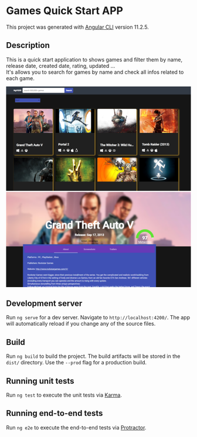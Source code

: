 # Games Quick Start APP

This project was generated with [Angular CLI](https://github.com/angular/angular-cli) version 11.2.5.

## Description
This is a quick start application to shows games and filter them by name, release date, created date, rating, updated ...<br/>
It's allows you to search for games by name and check all infos related to each game.<br/>

![home page](./src/assets/images/screenshots/quick-start-game.PNG)
![details page](./src/assets/images/screenshots/quick-start-game-2.PNG)
## Development server

Run `ng serve` for a dev server. Navigate to `http://localhost:4200/`. The app will automatically reload if you change any of the source files.

## Build

Run `ng build` to build the project. The build artifacts will be stored in the `dist/` directory. Use the `--prod` flag for a production build.

## Running unit tests

Run `ng test` to execute the unit tests via [Karma](https://karma-runner.github.io).

## Running end-to-end tests

Run `ng e2e` to execute the end-to-end tests via [Protractor](http://www.protractortest.org/).
